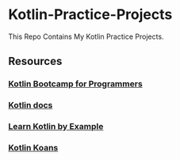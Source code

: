 # Kotlin-Practice-Projects
This Repo Contains My Kotlin Practice Projects.
## Resources
### <a href="https://developer.android.com/courses/kotlin-bootcamp/overview">Kotlin Bootcamp for Programmers<a/>
### <a href="https://kotlinlang.org/docs/home.html">Kotlin docs<a/>
### <a href="https://play.kotlinlang.org/byExample/overview">Learn Kotlin by Example<a/>
### <a href="https://play.kotlinlang.org/koans/overview">Kotlin Koans<a/>
